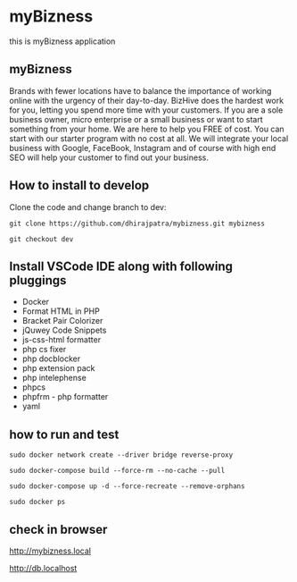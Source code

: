 # myBizness
this is myBizness application

## myBizness

Brands with fewer locations have to balance the importance of working online with the urgency of their day-to-day. BizHive does the hardest work for you, letting you spend more time with your customers.
If you are a sole business owner, micro enterprise or a small business or want to start something from your home. We are here to help you FREE of cost. You can start with our starter program with no cost at all. We will integrate your local business with Google, FaceBook, Instagram and of course with high end SEO will help your customer to find out your business.

## How to install to develop

Clone the code and change branch to dev:

`git clone https://github.com/dhirajpatra/mybizness.git mybizness`

`git checkout dev`

## Install VSCode IDE along with following pluggings

* Docker
* Format HTML in PHP
* Bracket Pair Colorizer
* jQuwey Code Snippets
* js-css-html formatter
* php cs fixer
* php docblocker
* php extension pack
* php intelephense
* phpcs
* phpfrm - php formatter
* yaml

## how to run and test

`sudo docker network create --driver bridge reverse-proxy`

`sudo docker-compose build --force-rm --no-cache --pull`

`sudo docker-compose up -d --force-recreate --remove-orphans`

`sudo docker ps`

## check in browser

http://mybizness.local

http://db.localhost





